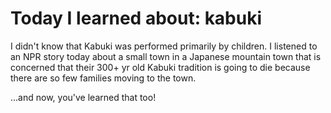 #  Today I learned about: kabuki 
 
I didn't know that Kabuki was performed primarily by children. I listened to an NPR story today about a small town in a Japanese mountain town that is concerned that their 300+ yr old Kabuki tradition is going to die because there are so few families moving to the town. 
 
...and now, you've learned that too!
